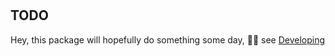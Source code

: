 # <StructArea />

## TODO

Hey, this package will hopefully do something some day, :man_shrugging: see [Developing](./DEVELOPING.md)
